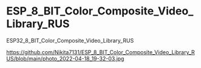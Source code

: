 # ESP_8_BIT_Color_Composite_Video_Library_RUS
ESP32_8_BIT_Color_Composite_Video_Library_RUS 

https://github.com/Nikita7131/ESP_8_BIT_Color_Composite_Video_Library_RUS/blob/main/photo_2022-04-18_19-32-03.jpg
